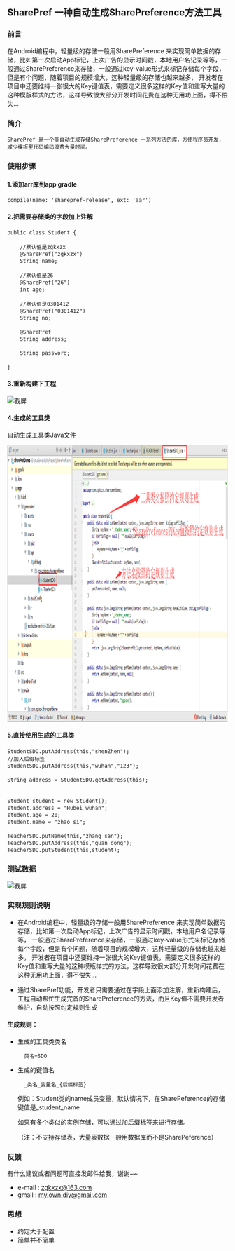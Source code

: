 ## SharePref 一种自动生成SharePreference方法工具

### 前言

在Android编程中，轻量级的存储一般用SharePreference 来实现简单数据的存储，比如第一次启动App标记，上次广告的显示时间戳，本地用户名记录等等，一般通过SharePreference来存储，一般通过key-value形式来标记存储每个字段，但是有个问题，随着项目的规模增大，这种轻量级的存储也越来越多，
开发者在项目中还要维持一张很大的Key键值表，需要定义很多这样的Key值和重写大量的这种模版样式的方法，这样导致很大部分开发时间花费在这种无用功上面，得不偿失...


### 简介

    SharePref 是一个能自动生成存储SharePreference 一系列方法的库，方便程序员开发，减少模板型代码编码浪费大量时间。

### 使用步骤

#### 1.添加arr库到app gradle

	compile(name: 'sharepref-release', ext: 'aar')

#### 2.把需要存储类的字段加上注解

	public class Student {

        //默认值是zgkxzx
        @SharePref("zgkxzx")
        String name;

        //默认值是26
        @SharePref("26")
        int age;

        //默认值是0301412
        @SharePref("0301412")
        String no;

        @SharePref
        String address;

        String password;

    }

#### 3.重新构建下工程

<img src="https://github.com/zgkxzx/SharePref/blob/master/screenshot/1.png" width = "505" height = "33" alt="截屏" align=center />

#### 4.生成的工具类

自动生成工具类Java文件


<img src="https://github.com/zgkxzx/SharePref/blob/master/screenshot/4.png" width = "1324" height = "632" alt="截屏" align=center />



#### 5.直接使用生成的工具类
	
	StudentSDO.putAddress(this,"shenZhen");
	//加入后缀标签
	StudentSDO.putAddress(this,"wuhan","123");

    String address = StudentSDO.getAddress(this);


    Student student = new Student();
    student.address = "Hubei wuhan";
    student.age = 20;
    student.name = "zhao si";

    TeacherSDO.putName(this,"zhang san");
    TeacherSDO.putAddress(this,"guan dong");
    TeacherSDO.putStudent(this,student);

### 测试数据

<img src="https://github.com/zgkxzx/SharePref/blob/master/screenshot/3.png" width = "549" height = "221" alt="截屏" align=center />


### 实现规则说明

- 在Android编程中，轻量级的存储一般用SharePreference 来实现简单数据的存储，比如第一次启动App标记，上次广告的显示时间戳，本地用户名记录等等，
一般通过SharePreference来存储，一般通过key-value形式来标记存储每个字段，但是有个问题，随着项目的规模增大，这种轻量级的存储也越来越多，
开发者在项目中还要维持一张很大的Key键值表，需要定义很多这样的Key值和重写大量的这种模版样式的方法，这样导致很大部分开发时间花费在这种无用功上面，得不偿失...

- 通过SharePref功能，开发者只需要通过在字段上面添加注解，重新构建后，工程自动帮忙生成完备的SharePreference的方法，而且Key值不需要开发者维护，自动按照约定规则生成

#### 生成规则：

- 生成的工具类类名

        类名+SDO

- 生成的键值名

        _类名_变量名_{后缀标签}


    例如：Student类的name成员变量，默认情况下，在SharePeference的存储键值是_student_name

    如果有多个类似的实例存储，可以通过加后缀标签来进行存储。

    （注：不支持存储表，大量表数据一般用数据库而不是SharePeference）

### 反馈

有什么建议或者问题可直接发邮件给我，谢谢~~

* e-mail : zgkxzx@163.com
* gmail  : my.own.diy@gmail.com

### 思想

- 约定大于配置
- 简单并不简单
